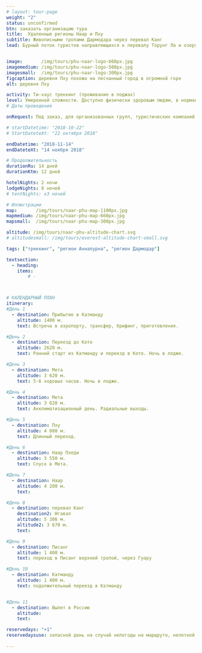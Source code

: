 ```yaml
---
# layout: tour-page
weight: "2"
status: unconfirmed
btn: заказать организацию тура
title:  Удаленные регионы Наар и Пху
subtitle: Живописными тропами Дармодара через перевал Канг
lead: Бурный поток туристов направляющихся к перевалу Торунг Ла и озеру Теличе, ответвляется на север очень тонким ручейком ценителей диких гор и сохранившегося, аутентичного тибетского этноса. Закрытые до 2002 года для туризма, долины Наар и Пху, хоть и соседствуют с популярными маршрутами Аннапурны, в том же время остаются малоизвестными и редкопосещаемыми, но крайне интересными уголками высокогорных Гималаев. Несмотря на соседство с Тибетом, регион не зависим от торговли и туризма. Разведение яков и животноводство и по сей день остаются оплотом местной экономики. Кажется, что традиционные каменные стены деревни Пху, сохранили образ жизни нетронутым на протяжении веков.


image:       /img/tours/phu-naar-logo-660px.jpg
imagemedium: /img/tours/phu-naar-logo-500px.jpg
imagesmall:  /img/tours/phu-naar-logo-300px.jpg
figcaption: деревня Пху похожа на песчанный город в огромной горе
alt: деревня Пху

activity: Ти-хаус треккинг (проживание в лоджах)
level: Умеренной сложности. Доступно физически здоровым людям, в нормальной физической форме.
# Даты проведения

onRequest: Под заказ, для организованных групп, туристических компаний, клубов.

# startDatetime: "2018-10-22"
# StartDateteXt: "22 октября 2018"

endDatetime: "2018-11-14"
endDateteXt: "14 ноября 2018"

# Продолжительность
durationRu: 14 дней
durationKtm: 12 дней

hotelNights: 2 ночи
lodgeNights: 8 ночей
# tentNights: x3 ночей

# Иллюстрации
map:       /img/tours/naar-phu-map-1100px.jpg
mapmedium: /img/tours/naar-phu-map-660px.jpg
mapsmall:  /img/tours/naar-phu-map-300px.jpg

altitude: /img/tours/naar-phu-altitude-chart.svg
# altitudesmall: /img/tours/everest-altitude-chart-small.svg

tags: ["треккинг", "регион Аннапурна", "регион Дармодар"]

textsection:
  - heading:
    items:
        # -



# КАЛЕНДАРНЫЙ ПЛАН
itinerary:
#День 1
  - destination: Прибытие в Катманду
    altitude: 1400 м.
    text: Встреча в аэропорту, трансфер, брифинг, приготовления.

#День 2
  - destination: Переезд до Кото
    altitude: 2620 м.
    text: Ранний старт из Катманду и переезд в Кото. Ночь в лодже.

#День 3
  - destination: Мета
    altitude: 3 620 м.
    text: 5-6 ходовых часов. Ночь в лодже.

#День 4
  - destination: Мета
    altitude: 3 620 м.
    text: Акклиматизационный день. Радиальные выходы.

#День 5
  - destination: Пху
    altitude: 4 080 м.
    text: Длинный переход.

#День 6
  - destination: Наар Пхеди
    altitude: 3 550 м.
    text: Спуск в Мета. 

#День 7
  - destination: Наар
    altitude: 4 200 м.
    text: 

#День 8
  - destination: перевал Канг
    destination2: Нгавал
    altitude: 5 306 м.
    altitude2: 3 670 м.
    text: 

#День 9
  - destination: Писанг
    altitude: 1 400 м.
    text: переход в Писанг верхней тропой, через Гуару

#День 10
  - destination: Катманду
    altitude: 1 400 м.
    text: подолжительный переезд в Катманду


#День 11
  - destination: Вылет в Россию
    altitude: 
    text: 

reservedays: "+1" 
reservedaysuse: запасной день на случай непогоды на маршруте, нелетной погоды при вылете из Луклы, недостатка акклиматизации и непредвиденных обстоятельств.
 
---
```


